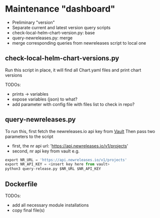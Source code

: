# Maintenance "dashboard"

  - Preliminary "version"
  - Separate current and latest version query scripts
  - check-local-helm-chart-version.py: base
  - query-newreleases.py: merge
  - merge corresponding queries from newreleases script to local one

## check-local-helm-chart-versions.py

Run this script in place, it will find all Chart.yaml files and print chart versions

TODOs:
  - prints -> variables
  - expose variables (json) to what?
  - add parameter with config file with files list to check in repo?

## query-newreleases.py

To run this, first fetch the newreleases.io api key from [Vault](https://vault.demo.catena-x.net/ui/vault/secrets/devsecops/show/acme/machine-user)
Then pass two parameters to the script
  - first, the nr api url: 'https://api.newreleases.io/v1/projects'
  - second, nr api key from vault
e.g.
```python
export NR_URL = 'https://api.newreleases.io/v1/projects'
export NR_API_KEY = <insert key here from vault>
python3 query-release.py $NR_URL $NR_API_KEY
```

## Dockerfile

TODOs:
  - add all necessary module installations
  - copy final file(s)
